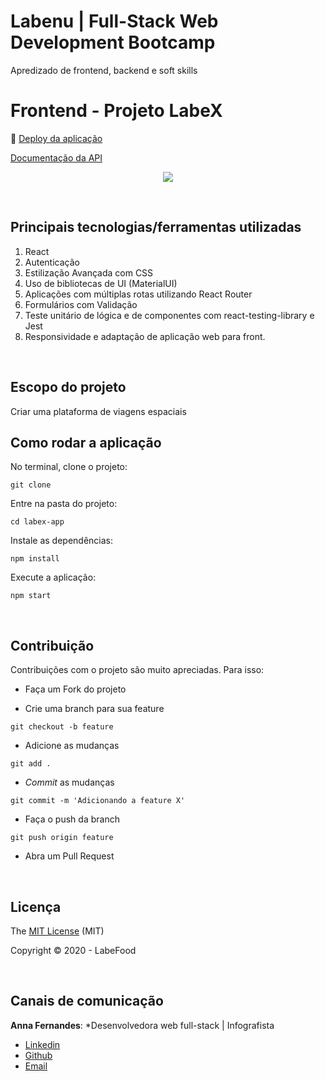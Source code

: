 # Labenu | Full-Stack Web Development Bootcamp
Apredizado de frontend, backend e soft skills


# Frontend - Projeto LabeX

:dash: [Deploy da aplicação](http://craven-name.surge.sh/)

[Documentação da API](https://documenter.getpostman.com/view/7549981/SW14Vd4b?version=latest)

<p align="center">
  <img src="https://user-images.githubusercontent.com/29711622/88433687-ef504f00-cdd4-11ea-94db-2473cdafec2b.gif" >
</p>

<br>

## Principais tecnologias/ferramentas utilizadas

1. React
2. Autenticação
3. Estilização Avançada com CSS
4. Uso de bibliotecas de UI (MaterialUI)
5. Aplicações com múltiplas rotas utilizando React Router
6. Formulários com Validação
7. Teste unitário de lógica e de componentes com react-testing-library e Jest
8. Responsividade e adaptação de aplicação web para front.

<br>

## Escopo do projeto

Criar uma plataforma de viagens espaciais
<br>

## Como rodar a aplicação

No terminal, clone o projeto:
```
git clone 
```

Entre na pasta do projeto:
```
cd labex-app
```

Instale as dependências:
```
npm install
```

Execute a aplicação:
```
npm start 
```

<br>

## Contribuição

Contribuições com o projeto são muito apreciadas. Para isso:

- Faça um Fork do projeto

- Crie uma branch para sua feature
```
git checkout -b feature
```

- Adicione as mudanças
```
git add . 
```

- _Commit_ as mudanças 
```
git commit -m 'Adicionando a feature X'
```

- Faça o push da branch 
```
git push origin feature
```

- Abra um Pull Request

<br>

## Licença

The [MIT License]() (MIT)

Copyright :copyright: 2020 - LabeFood

<br>

## Canais de comunicação

**Anna Fernandes**: *Desenvolvedora web full-stack | Infografista
- [Linkedin](https://www.linkedin.com/in/annacbfernandes/)
- [Github](https://github.com/acretelli)
- [Email](anna.cbf@hotmail.com)

<br>

